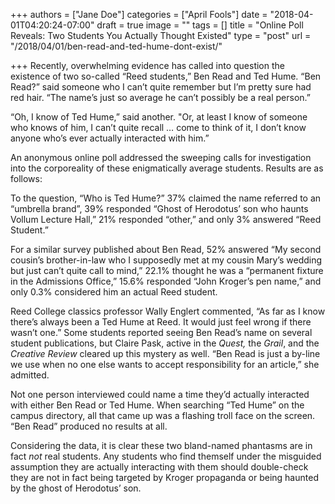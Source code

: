 +++
authors = ["Jane Doe"]
categories = ["April Fools"]
date = "2018-04-01T04:20:24-07:00"
draft = true
image = ""
tags = []
title = "Online Poll Reveals: Two Students You Actually Thought Existed"
type = "post"
url = "/2018/04/01/ben-read-and-ted-hume-dont-exist/"

+++
Recently, overwhelming evidence has called into question the existence of two so-called “Reed students,” Ben Read and Ted Hume. “Ben Read?” said someone who I can’t quite remember but I’m pretty sure had red hair. “The name’s just so average he can’t possibly be a real person.” 

“Oh, I know of Ted Hume,” said another. "Or, at least I know of someone who knows of him, I can’t quite recall … come to think of it, I don’t know anyone who’s ever actually interacted with him.”

An anonymous online poll addressed the sweeping calls for investigation into the corporeality of these enigmatically average students. Results are as follows:

To the question, “Who is Ted Hume?” 37% claimed the name referred to an “umbrella brand”, 39% responded “Ghost of Herodotus’ son who haunts Vollum Lecture Hall,” 21% responded “other,” and only 3% answered “Reed Student.”

For a similar survey published about Ben Read, 52% answered “My second cousin’s brother-in-law who I supposedly met at my cousin Mary’s wedding but just can’t quite call to mind,” 22.1% thought he was a “permanent fixture in the Admissions Office,” 15.6% responded “John Kroger’s pen name,” and only 0.3% considered him an actual Reed student. 

Reed College classics professor Wally Englert commented, “As far as I know there’s always been a Ted Hume at Reed. It would just feel wrong if there wasn’t one.” Some students reported seeing Ben Read’s name on several student publications, but Claire Pask, active in the _Quest,_ the _Grail_, and the _Creative Review_ cleared up this mystery as well. “Ben Read is just a by-line we use when no one else wants to accept responsibility for an article,” she admitted.

Not one person interviewed could name a time they’d actually interacted with either Ben Read or Ted Hume. When searching “Ted Hume” on the campus directory, all that came up was a flashing troll face on the screen. “Ben Read” produced no results at all.

Considering the data, it is clear these two bland-named phantasms are in fact _not_ real students. Any students who find themself under the misguided assumption they are actually interacting with them should double-check they are not in fact being targeted by Kroger propaganda or being haunted by the ghost of Herodotus’ son. 